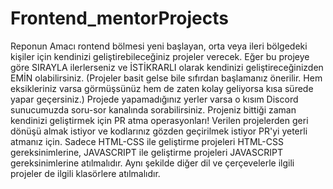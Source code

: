 # Frontend_mentorProjects
Reponun Amacı
rontend bölmesi yeni başlayan, orta veya ileri bölgedeki kişiler için kendinizi geliştirebileceğiniz projeler verecek. Eğer bu projeye göre SIRAYLA ilerlerseniz ve İSTİKRARLI olarak kendinizi geliştireceğinizden EMİN olabilirsiniz. (Projeler basit gelse bile sıfırdan başlamanız önerilir. Hem eksikleriniz varsa görmüşsünüz hem de zaten kolay geliyorsa kısa sürede yapar geçersiniz.) Projede yapamadığınız yerler varsa o  kısım Discord  sunucumuzda  soru-sor kanalında sorabilirsiniz. Projeniz bittiği zaman kendinizi geliştirmek için PR atma operasyonları! Verilen projelerden geri dönüşü almak istiyor ve kodlarınız gözden geçirilmek istiyor PR'yi yeterli atmanız için. Sadece HTML-CSS ile geliştirme projeleri HTML-CSS gereksinimlerine, JAVASCRIPT ile geliştirme projeleri JAVASCRIPT gereksinimlerine atılmalıdır. Aynı şekilde diğer dil ve çerçevelerle ilgili projeler de ilgili klasörlere atılmalıdır.
